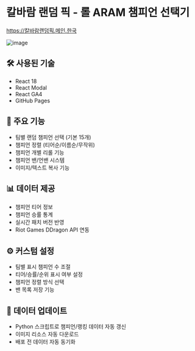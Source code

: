 # 칼바람 랜덤 픽 - 롤 ARAM 챔피언 선택기

https://칼바람랜덤픽.메인.한국

![image](https://github.com/c99-dev/c99-dev.github.io/assets/87958906/86f59540-aaa2-4a8c-8b7b-064128e75ce8)

## 🛠 사용된 기술

- React 18
- React Modal
- React GA4
- GitHub Pages

## 🎲 주요 기능

- 팀별 랜덤 챔피언 선택 (기본 15개)
- 챔피언 정렬 (티어순/이름순/무작위)
- 챔피언 개별 리롤 기능
- 챔피언 밴/언밴 시스템
- 이미지/텍스트 복사 기능

## 📊 데이터 제공

- 챔피언 티어 정보
- 챔피언 승률 통계
- 실시간 패치 버전 반영
- Riot Games DDragon API 연동

## ⚙️ 커스텀 설정

- 팀별 표시 챔피언 수 조절
- 티어/승률/순위 표시 여부 설정
- 챔피언 정렬 방식 선택
- 밴 목록 저장 기능

## 🔄 데이터 업데이트

- Python 스크립트로 챔피언/랭킹 데이터 자동 갱신
- 이미지 리소스 자동 다운로드
- 배포 전 데이터 자동 동기화
